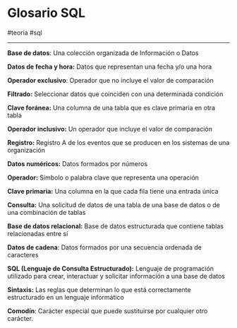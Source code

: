 # Glosario SQL
#teoria #sql 

---
**Base de datos**: Una colección organizada de Información o Datos

**Datos de fecha y hora:** Datos que representan una fecha y/o una hora

**Operador exclusivo**: Operador que no incluye el valor de comparación

**Filtrado:** Seleccionar datos que coinciden con una determinada condición

**Clave foránea:** Una columna de una tabla que es clave primaria en otra tabla

**Operador inclusivo:** Un operador que incluye el valor de comparación

**Registro:** Registro A de los eventos que se producen en los sistemas de una organización

**Datos numéricos:** Datos formados por números

**Operador:** Símbolo o palabra clave que representa una operación

**Clave primaria:** Una columna en la que cada fila tiene una entrada única

**Consulta:** Una solicitud de datos de una tabla de una base de datos o de una combinación de tablas

**Base de datos relacional:** Base de datos estructurada que contiene tablas relacionadas entre sí

**Datos de cadena**: Datos formados por una secuencia ordenada de caracteres

**SQL (Lenguaje de Consulta Estructurado):** Lenguaje de programación utilizado para crear, interactuar y solicitar información a una base de datos

**Sintaxis:** Las reglas que determinan lo que está correctamente estructurado en un lenguaje informático

**Comodín**: Carácter especial que puede sustituirse por cualquier otro carácter.